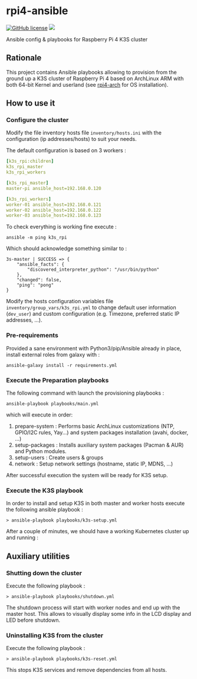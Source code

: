 # rpi4-ansible
[![GitHub license](https://img.shields.io/github/license/pnavais/rpi4-ansible)](https://github.com/pnavais/rpi4-ansible/blob/master/LICENSE) <img src="https://img.shields.io/badge/stability-stable-green"/>

Ansible config &amp; playbooks for Raspberry Pi 4 K3S cluster

## Rationale
This project contains Ansible playbooks allowing to provision from the ground up a K3S cluster of Raspberry Pi 4 based on ArchLinux ARM with both 64-bit Kernel and userland (see [rpi4-arch](https://github.com/assapir/rpi4-arch) for OS installation).

## How to use it

### Configure the cluster
Modify the file inventory hosts file `inventory/hosts.ini` with the configuration (ip addresses/hosts) to suit your needs.

The default configuration is based on 3 workers :
```YAML
[k3s_rpi:children]
k3s_rpi_master
k3s_rpi_workers

[k3s_rpi_master]
master-pi ansible_host=192.168.0.120

[k3s_rpi_workers]
worker-01 ansible_host=192.168.0.121
worker-02 ansible_host=192.168.0.122
worker-03 ansible_host=192.168.0.123
```

To check everything is working fine execute :

```shell
ansible -m ping k3s_rpi
```

Which should acknowledge something similar to :
```shell
3s-master | SUCCESS => {
    "ansible_facts": {
        "discovered_interpreter_python": "/usr/bin/python"
    },
    "changed": false,
    "ping": "pong"
}
```

Modify the hosts configuration variables file `inventory/group_vars/k3s_rpi.yml` to change default user information (`dev_user`) and custom configuration (e.g. Timezone, preferred static IP addresses, ...).

### Pre-requirements
Provided a sane environment with Python3/pip/Ansible already in place, install external roles from galaxy with :

```
ansible-galaxy install -r requirements.yml
```

### Execute the Preparation playbooks
The following command with launch the provisioning playbooks :

```
ansible-playbook playbooks/main.yml
```

which will execute in order:
1. prepare-system : Performs basic ArchLinux customizations (NTP, GPIO/I2C rules, Yay...) and system packages installation (avahi, docker, ...)
2. setup-packages : Installs auxiliary system packages (Pacman & AUR) and Python modules.
3. setup-users : Create users & groups
4. network : Setup network settings (hostname, static IP, MDNS, ...)

After successful execution the system will be ready for K3S setup.

### Execute the K3S playbook
In order to install and setup K3S in both master and worker hosts execute the following ansible playbook :

```
> ansible-playbook playbooks/k3s-setup.yml
```

After a couple of minutes, we should have a working Kubernetes cluster up and running :

## Auxiliary utilities

### Shutting down the cluster
Execute the following playbook :

```
> ansible-playbook playbooks/shutdown.yml
```

The shutdown process will start with worker nodes and end up with the master host. This allows to visually display some info in the LCD display and LED before shutdown.

### Uninstalling K3S from the cluster
Execute the following playbook :

```
> ansible-playbook playbooks/k3s-reset.yml
```

This stops K3S services and remove dependencies from all hosts.
